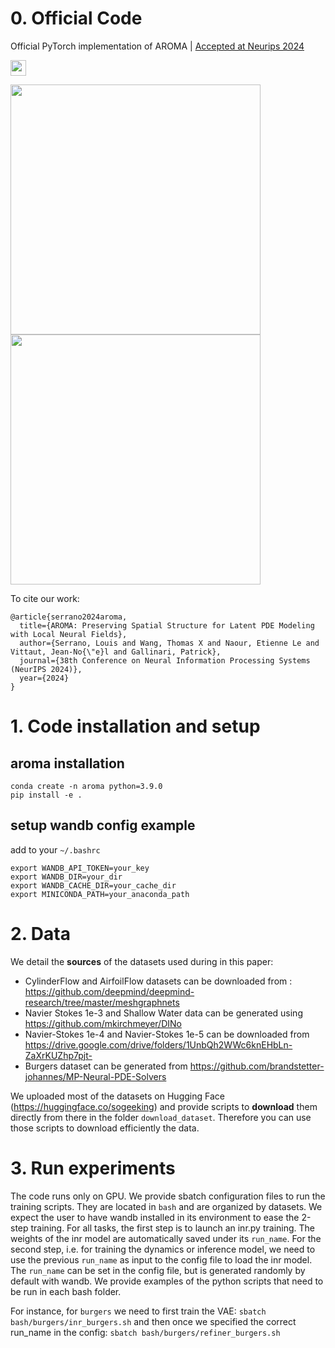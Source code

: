 

# 0. Official Code
Official PyTorch implementation of AROMA | [Accepted at Neurips 2024](https://openreview.net/forum?id=Aj8RKCGwjE&referrer=%5BAuthor%20Console%5D(%2Fgroup%3Fid%3DNeurIPS.cc%2F2024%2FConference%2FAuthors%23your-submissions))

<a href="https://arxiv.org/abs/2406.02176"><img
src="https://img.shields.io/badge/arXiv-AROMA-b31b1b.svg" height=25em></a>

<p float="left">
  <img src="./images/poster_inference.png" width="400" style="margin-right: 10px;"/>
  <img src="./images/poster_siren.png" width="400" /> 
</p>

To cite our work:

```
@article{serrano2024aroma,
  title={AROMA: Preserving Spatial Structure for Latent PDE Modeling with Local Neural Fields},
  author={Serrano, Louis and Wang, Thomas X and Naour, Etienne Le and Vittaut, Jean-No{\"e}l and Gallinari, Patrick},
  journal={38th Conference on Neural Information Processing Systems (NeurIPS 2024)},
  year={2024}
}
```

# 1. Code installation and setup
## aroma installation
```
conda create -n aroma python=3.9.0
pip install -e .
```

## setup wandb config example

add to your `~/.bashrc`
```
export WANDB_API_TOKEN=your_key
export WANDB_DIR=your_dir
export WANDB_CACHE_DIR=your_cache_dir
export MINICONDA_PATH=your_anaconda_path
```

# 2. Data

We detail the **sources** of the datasets used during in this paper:

* CylinderFlow and AirfoilFlow datasets can be downloaded from : https://github.com/deepmind/deepmind-research/tree/master/meshgraphnets
* Navier Stokes 1e-3 and Shallow Water data can be generated using https://github.com/mkirchmeyer/DINo 
* Navier-Stokes 1e-4 and Navier-Stokes 1e-5 can be downloaded from https://drive.google.com/drive/folders/1UnbQh2WWc6knEHbLn-ZaXrKUZhp7pjt-
* Burgers dataset can be generated from https://github.com/brandstetter-johannes/MP-Neural-PDE-Solvers

We uploaded most of the datasets on Hugging Face (https://huggingface.co/sogeeking) and provide scripts to **download** them directly from there in the folder `download_dataset`.
Therefore you can use those scripts to download efficiently the data.


# 3. Run experiments 

The code runs only on GPU. We provide sbatch configuration files to run the training scripts. They are located in `bash` and are organized by datasets.
We expect the user to have wandb installed in its environment to ease the 2-step training. 
For all tasks, the first step is to launch an inr.py training. The weights of the inr model are automatically saved under its `run_name`.
For the second step, i.e. for training the dynamics or inference model, we need to use the previous `run_name` as input to the config file to load the inr model. The `run_name` can be set in the config file, but is generated randomly by default with wandb.
We provide examples of the python scripts that need to be run in each bash folder.

For instance, for `burgers` we need to first train the VAE:
`sbatch bash/burgers/inr_burgers.sh`
and then once we specified the correct run_name in the config:
`sbatch bash/burgers/refiner_burgers.sh`










